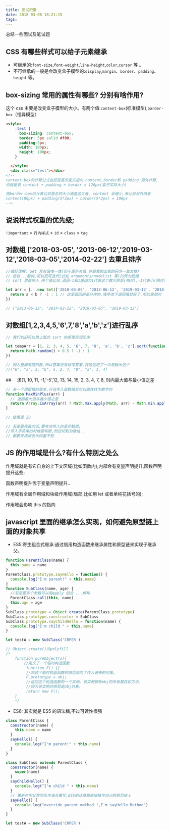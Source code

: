 ```yaml
---
title: 面试积累
date: 2018-03-08 18:21:15
tags:
---
```


总结一些面试及笔试题

<!--more-->

## CSS 有哪些样式可以给子元素继承

* 可继承的:`font-size`,`font-weight`,`line-height`,`color`,`cursor` 等 。
* 不可继承的一般是会改变盒子模型的:`display`,`margin`、`border`、`padding`、`height` 等。

## box-sizing 常用的属性有哪些? 分别有啥作用?

这个 css 主要是改变盒子模型的大小。有两个值:`content-box`(标准模型),`border-box`（怪异模型）

```html
<style>
    .test {
      box-sizing: content-box;
      border: 5px solid #f00;
      padding:5px;
      width: 100px;
      height: 100px;
    }

  </style>
  <div class="test"></div>
<!--
content-box的计算公式会把宽高的定义指向 content,border和 padding 另外计算,
也就是说 content + padding + border = 120px(盒子实际大小)

而border-box的计算公式是总的大小涵盖这三者, content 会缩小,来让给另外两者
content(80px) + padding(5*2px) + border(5*2px) = 100px
-->
```

## 说说样式权重的优先级;

`!important` > `行内样式` > `id` > `class` > `tag`

## 对数组 ['2018-03-05', '2013-06-12','2019-03-12','2018-03-05','2014-02-22'] 去重且排序

```javascript
//很好理解, Set 具有值唯一性(但不是所有值,等会我抛出我的另外一篇文章)
// 结合...解构,可以把可迭代(比如 arguments/nodelist 等)的转为数组
// sort 里面传入 两个值比较,返回-1和1是因为1代表这个数大排后(相对),-1代表小(相对),0为相等

let arr = [...new Set(['2018-03-05', '2013-06-12', '2019-03-12', '2018-03-05', '2014-02-22'])].sort(function(a, b) {
  return a < b ? -1 : 1 // 这里返回的是升序的,降序改下返回值就好了.所以是相对
})

// ["2013-06-12", "2014-02-22", "2018-03-05", "2019-03-12"]
```

## 对数组[1,2,3,4,5,'6',7,'8','a','b','z']进行乱序

```javascript
// 我们依旧可以用上面的 sort 的原理实现乱序

let tempArr = [1, 2, 3, 4, 5, '6', 7, '8', 'a', 'b', 'z'].sort(function() {
  return Math.random() > 0.5 ? -1 : 1
})

// 因为里面有随机数,所以答案没有标准答案,我这边跑了一次是输出这个
//["6", "z", 3, "b", 5, 2, 7, "8", "a", 1, 4]
```

##　 求[1, 10, 11, -1,'-5',12, 13, 14, 15, 2, 3, 4, 7, 8, 9]内最大值与最小值之差

```javascript
// 来一个很粗糙的版本,只当传入是数组且可以隐性转为数字的
function MaxMinPlus(arr) {
  // 返回最大值与最小值之差
  return Array.isArray(arr) ? Math.max.apply(Math, arr) - Math.min.apply(Math, arr) : console.log('传入的不是数组亦或者未能解决的错误')
}

// 结果是 20

// 若是要完善的话,要考虑传入的是非数组,
//传入字符串的时候要判断,然后切割为数组..
// 都要考虑进去代码量不短
```

## JS 的作用域是什么?有什么特别之处么

作用域就是有它自身的上下文区域(比如函数内),内部会有变量声明提升,函数声明提升这些;

函数声明提升优于变量声明提升..

作用域有全局作用域和块级作用域(局部,比如用 let 或者单纯花括号的);

作用域会影响 this 的指向

## javascript 里面的继承怎么实现，如何避免原型链上面的对象共享

* ES5:寄生组合式继承:通过借用构造函数来继承属性和原型链来实现子继承父。

```javascript
function ParentClass(name) {
  this.name = name
}
ParentClass.prototype.sayHello = function() {
  console.log("I'm parent!" + this.name)
}
function SubClass(name, age) {
  //若是要多个参数可以用apply 结合 ...解构
  ParentClass.call(this, name)
  this.age = age
}
SubClass.prototype = Object.create(ParentClass.prototype)
SubClass.prototype.constructor = SubClass
SubClass.prototype.sayChildHello = function(name) {
  console.log("I'm child " + this.name)
}

let testA = new SubClass('CRPER')

// Object.create()的polyfill
/*
    function pureObject(o){
        //定义了一个临时构造函数
         function F() {}
         //将这个临时构造函数的原型指向了传入进来的对象。
         F.prototype = obj;
         //返回这个构造函数的一个实例。该实例拥有obj的所有属性和方法。
         //因为该实例的原型是obj对象。
         return new F();
    }
    */
```

* ES6: 其实就是 ES5 的语法糖,不过可读性很强

```javascript
class ParentClass {
  constructor(name) {
    this.name = name
  }
  sayHello() {
    console.log("I'm parent!" + this.name)
  }
}

class SubClass extends ParentClass {
  constructor(name) {
    super(name)
  }
  sayChildHello() {
    console.log("I'm child " + this.name)
  }
  // 重新声明父类同名方法会覆写,ES5的话就是直接操作自己的原型链上
  sayHello() {
    console.log("override parent method !,I'm sayHello Method")
  }
}

let testA = new SubClass('CRPER')
```
